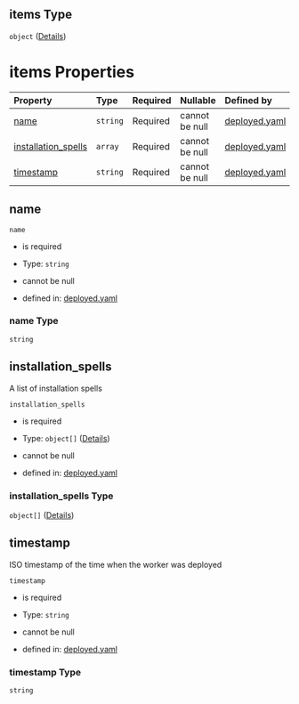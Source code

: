 ## items Type

`object` ([Details](deployed-properties-workers-items.md))

# items Properties

| Property                                     | Type     | Required | Nullable       | Defined by                                                                                                                                                                                |
| :------------------------------------------- | :------- | :------- | :------------- | :---------------------------------------------------------------------------------------------------------------------------------------------------------------------------------------- |
| [name](#name)                                | `string` | Required | cannot be null | [deployed.yaml](deployed-properties-workers-items-properties-name.md "https://fluence.dev/schemas/deployed.yaml#/properties/workers/items/properties/name")                               |
| [installation\_spells](#installation_spells) | `array`  | Required | cannot be null | [deployed.yaml](deployed-properties-workers-items-properties-installation_spells.md "https://fluence.dev/schemas/deployed.yaml#/properties/workers/items/properties/installation_spells") |
| [timestamp](#timestamp)                      | `string` | Required | cannot be null | [deployed.yaml](deployed-properties-workers-items-properties-timestamp.md "https://fluence.dev/schemas/deployed.yaml#/properties/workers/items/properties/timestamp")                     |

## name



`name`

*   is required

*   Type: `string`

*   cannot be null

*   defined in: [deployed.yaml](deployed-properties-workers-items-properties-name.md "https://fluence.dev/schemas/deployed.yaml#/properties/workers/items/properties/name")

### name Type

`string`

## installation\_spells

A list of installation spells

`installation_spells`

*   is required

*   Type: `object[]` ([Details](deployed-properties-workers-items-properties-installation_spells-items.md))

*   cannot be null

*   defined in: [deployed.yaml](deployed-properties-workers-items-properties-installation_spells.md "https://fluence.dev/schemas/deployed.yaml#/properties/workers/items/properties/installation_spells")

### installation\_spells Type

`object[]` ([Details](deployed-properties-workers-items-properties-installation_spells-items.md))

## timestamp

ISO timestamp of the time when the worker was deployed

`timestamp`

*   is required

*   Type: `string`

*   cannot be null

*   defined in: [deployed.yaml](deployed-properties-workers-items-properties-timestamp.md "https://fluence.dev/schemas/deployed.yaml#/properties/workers/items/properties/timestamp")

### timestamp Type

`string`

